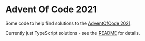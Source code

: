 # Advent Of Code 2021

Some code to help find solutions to the [AdventOfCode 2021](https://adventofcode.com/2021).

Currently just TypeScript solutions - see the [README](./ts/README.md) for details.
